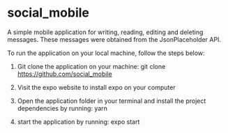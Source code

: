 # social_mobile

A simple mobile application for writing, reading, editing and deleting messages. These messages were obtained from the JsonPlaceholder API.

To run the application on your local machine, follow the steps below:

1. Git clone the application on your machine:
   git clone https://github.com/social_mobile

2. Visit the expo website to install expo on your computer

3. Open the application folder in your terminal and install the project dependencies by running:
   yarn

4. start the application by running:
   expo start
